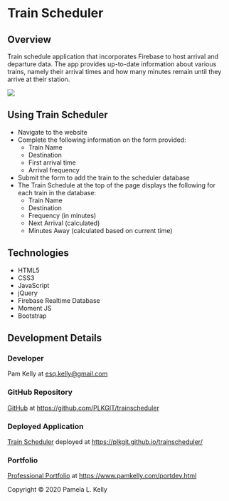 # Train Scheduler

## Overview
Train schedule application that incorporates Firebase to host arrival and departure data. The app provides up-to-date information about various trains, namely their arrival times and how many minutes remain until they arrive at their station.

![](https://res.cloudinary.com/damplk/image/upload/v1580797529/portal/portfolio_02_dcmeu6.png)

## Using Train Scheduler
* Navigate to the website
* Complete the following information on the form provided:
  * Train Name
  * Destination
  * First arrival time
  * Arrival frequency
* Submit the form to add the train to the scheduler database
* The Train Schedule at the top of the page displays the following for each train in the database:
  * Train Name
  * Destination
  * Frequency (in minutes)
  * Next Arrival (calculated)
  * Minutes Away (calculated based on current time)

## Technologies
* HTML5
* CSS3
* JavaScript
* jQuery
* Firebase Realtime Database
* Moment JS
* Bootstrap

## Development Details

### Developer
Pam Kelly at [esq.kelly@gmail.com](mailto:esq.kelly@gmail.com)

### GitHub Repository
[GitHub](https://github.com/PLKGIT/trainscheduler) at https://github.com/PLKGIT/trainscheduler

### Deployed Application
[Train Scheduler](https://plkgit.github.io/trainscheduler/) deployed at https://plkgit.github.io/trainscheduler/

### Portfolio
[Professional Portfolio](https://www.pamkelly.com/portdev.htmll) at 
https://www.pamkelly.com/portdev.html


Copyright &copy; 2020 Pamela L. Kelly